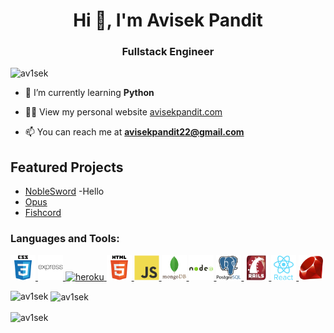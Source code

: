 <h1 align="center">Hi 👋, I'm Avisek Pandit</h1>
<h3 align="center">Fullstack Engineer</h3>

<p align="left"> <img src="https://komarev.com/ghpvc/?username=av1sek&label=Profile%20views&color=0e75b6&style=flat" alt="av1sek" /> </p>

- 🌱 I’m currently learning **Python**

- 👨‍💻 View my personal website [avisekpandit.com](avisekpandit.com)

- 📫 You can reach me at **avisekpandit22@gmail.com**

## Featured Projects

- [NobleSword](https://av1sek.github.io/NobleSword/)
-Hello
- [Opus](https://opus.onrender.com/)
- [Fishcord](https://fishcord.herokuapp.com/)

<h3 align="left">Languages and Tools:</h3>
<p align="left"> <a href="https://www.w3schools.com/css/" target="_blank" rel="noreferrer"> <img src="https://raw.githubusercontent.com/devicons/devicon/master/icons/css3/css3-original-wordmark.svg" alt="css3" width="40" height="40"/> </a> <a href="https://expressjs.com" target="_blank" rel="noreferrer"> <img src="https://raw.githubusercontent.com/devicons/devicon/master/icons/express/express-original-wordmark.svg" alt="express" width="40" height="40"/> </a> <a href="https://heroku.com" target="_blank" rel="noreferrer"> <img src="https://www.vectorlogo.zone/logos/heroku/heroku-icon.svg" alt="heroku" width="40" height="40"/> </a> <a href="https://www.w3.org/html/" target="_blank" rel="noreferrer"> <img src="https://raw.githubusercontent.com/devicons/devicon/master/icons/html5/html5-original-wordmark.svg" alt="html5" width="40" height="40"/> </a> <a href="https://developer.mozilla.org/en-US/docs/Web/JavaScript" target="_blank" rel="noreferrer"> <img src="https://raw.githubusercontent.com/devicons/devicon/master/icons/javascript/javascript-original.svg" alt="javascript" width="40" height="40"/> </a> <a href="https://www.mongodb.com/" target="_blank" rel="noreferrer"> <img src="https://raw.githubusercontent.com/devicons/devicon/master/icons/mongodb/mongodb-original-wordmark.svg" alt="mongodb" width="40" height="40"/> </a> <a href="https://nodejs.org" target="_blank" rel="noreferrer"> <img src="https://raw.githubusercontent.com/devicons/devicon/master/icons/nodejs/nodejs-original-wordmark.svg" alt="nodejs" width="40" height="40"/> </a> <a href="https://www.postgresql.org" target="_blank" rel="noreferrer"> <img src="https://raw.githubusercontent.com/devicons/devicon/master/icons/postgresql/postgresql-original-wordmark.svg" alt="postgresql" width="40" height="40"/> </a> <a href="https://rubyonrails.org" target="_blank" rel="noreferrer"> <img src="https://raw.githubusercontent.com/devicons/devicon/master/icons/rails/rails-original-wordmark.svg" alt="rails" width="40" height="40"/> </a> <a href="https://reactjs.org/" target="_blank" rel="noreferrer"> <img src="https://raw.githubusercontent.com/devicons/devicon/master/icons/react/react-original-wordmark.svg" alt="react" width="40" height="40"/> </a> <a href="https://www.ruby-lang.org/en/" target="_blank" rel="noreferrer"> <img src="https://raw.githubusercontent.com/devicons/devicon/master/icons/ruby/ruby-original.svg" alt="ruby" width="40" height="40"/> </a> </p>

<p><img align="left" src="https://github-readme-stats.vercel.app/api/top-langs?username=av1sek&show_icons=true&locale=en&layout=compact" alt="av1sek" /></p>

<p>&nbsp;<img align="center" src="https://github-readme-stats.vercel.app/api?username=av1sek&show_icons=true&locale=en" alt="av1sek" /></p>

<p><img align="center" src="https://github-readme-streak-stats.herokuapp.com/?user=av1sek&" alt="av1sek" /></p>
